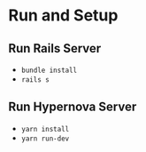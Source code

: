 # Run and Setup

## Run Rails Server
- `bundle install`
- `rails s`

## Run Hypernova Server
- `yarn install`
- `yarn run-dev`